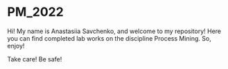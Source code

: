# PM_2022

Hi! My name is Anastasiia Savchenko, and welcome to my repository! Here you can find completed lab works on the discipline Process Mining. So, enjoy!

Take care!
Be safe!
